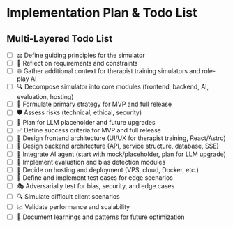 # Implementation Plan & Todo List

## Multi-Layered Todo List

- [ ] ⚖️ Define guiding principles for the simulator
- [ ] 🧠 Reflect on requirements and constraints
- [ ] 🌐 Gather additional context for therapist training simulators and role-play AI
- [ ] 🔍 Decompose simulator into core modules (frontend, backend, AI, evaluation, hosting)
- [ ] 🎯 Formulate primary strategy for MVP and full release
- [ ] 🛡️ Assess risks (technical, ethical, security)
- [ ] 🔄 Plan for LLM placeholder and future upgrades
- [ ] ✅ Define success criteria for MVP and full release
- [ ] 🔨 Design frontend architecture (UI/UX for therapist training, React/Astro)
- [ ] 🔨 Design backend architecture (API, service structure, database, SSE)
- [ ] 🔨 Integrate AI agent (start with mock/placeholder, plan for LLM upgrade)
- [ ] 🔨 Implement evaluation and bias detection modules
- [ ] 🔨 Decide on hosting and deployment (VPS, cloud, Docker, etc.)
- [ ] 🧪 Define and implement test cases for edge scenarios
- [ ] 🎭 Adversarially test for bias, security, and edge cases
- [ ] 🔍 Simulate difficult client scenarios
- [ ] 📈 Validate performance and scalability
- [ ] 🌟 Document learnings and patterns for future optimization
